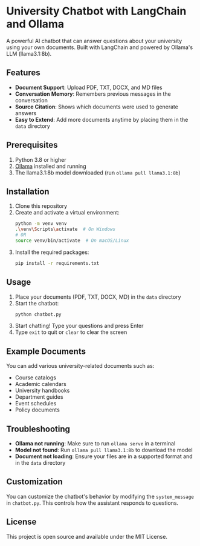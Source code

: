 # University Chatbot with LangChain and Ollama

A powerful AI chatbot that can answer questions about your university using your own documents. Built with LangChain and powered by Ollama's LLM (llama3.1:8b).

## Features

- **Document Support**: Upload PDF, TXT, DOCX, and MD files
- **Conversation Memory**: Remembers previous messages in the conversation
- **Source Citation**: Shows which documents were used to generate answers
- **Easy to Extend**: Add more documents anytime by placing them in the `data` directory

## Prerequisites

1. Python 3.8 or higher
2. [Ollama](https://ollama.ai/) installed and running
3. The llama3.1:8b model downloaded (run `ollama pull llama3.1:8b`)

## Installation

1. Clone this repository
2. Create and activate a virtual environment:
   ```bash
   python -m venv venv
   .\venv\Scripts\activate  # On Windows
   # OR
   source venv/bin/activate  # On macOS/Linux
   ```
3. Install the required packages:
   ```bash
   pip install -r requirements.txt
   ```

## Usage

1. Place your documents (PDF, TXT, DOCX, MD) in the `data` directory
2. Start the chatbot:
   ```bash
   python chatbot.py
   ```
3. Start chatting! Type your questions and press Enter
4. Type `exit` to quit or `clear` to clear the screen

## Example Documents

You can add various university-related documents such as:
- Course catalogs
- Academic calendars
- University handbooks
- Department guides
- Event schedules
- Policy documents

## Troubleshooting

- **Ollama not running**: Make sure to run `ollama serve` in a terminal
- **Model not found**: Run `ollama pull llama3.1:8b` to download the model
- **Document not loading**: Ensure your files are in a supported format and in the `data` directory

## Customization

You can customize the chatbot's behavior by modifying the `system_message` in `chatbot.py`. This controls how the assistant responds to questions.

## License

This project is open source and available under the MIT License.
